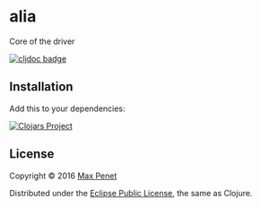 # alia

Core of the driver

[![cljdoc badge](https://cljdoc.xyz/badge/cc.qbits/alia)](https://cljdoc.xyz/d/cc.qbits/alia/CURRENT)

## Installation

Add this to your dependencies:

[![Clojars Project](https://img.shields.io/clojars/v/cc.qbits/alia.svg)](https://clojars.org/cc.qbits/alia)

## License

Copyright © 2016 [Max Penet](http://twitter.com/mpenet)

Distributed under the
[Eclipse Public License](http://www.eclipse.org/legal/epl-v10.html),
the same as Clojure.
